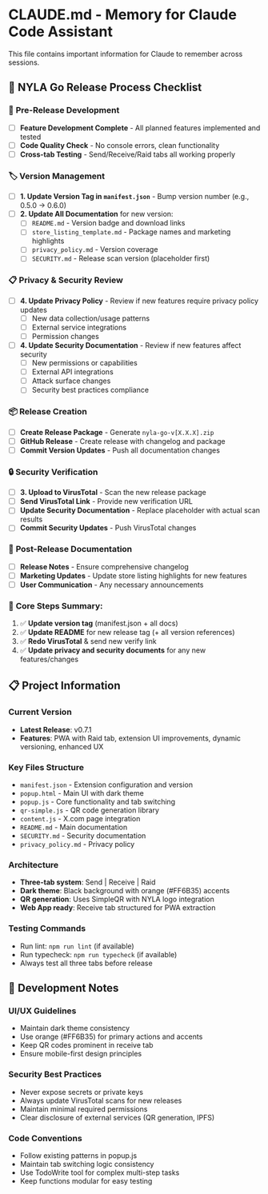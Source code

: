 # CLAUDE.md - Memory for Claude Code Assistant

This file contains important information for Claude to remember across sessions.

## 🚀 NYLA Go Release Process Checklist

### 🔄 **Pre-Release Development**
- [ ] **Feature Development Complete** - All planned features implemented and tested
- [ ] **Code Quality Check** - No console errors, clean functionality
- [ ] **Cross-tab Testing** - Send/Receive/Raid tabs all working properly

### 🏷️ **Version Management**
- [ ] **1. Update Version Tag in `manifest.json`** - Bump version number (e.g., 0.5.0 → 0.6.0)
- [ ] **2. Update All Documentation** for new version:
  - [ ] `README.md` - Version badge and download links
  - [ ] `store_listing_template.md` - Package names and marketing highlights  
  - [ ] `privacy_policy.md` - Version coverage
  - [ ] `SECURITY.md` - Release scan version (placeholder first)

### 📋 **Privacy & Security Review**
- [ ] **4. Update Privacy Policy** - Review if new features require privacy policy updates
  - [ ] New data collection/usage patterns
  - [ ] External service integrations
  - [ ] Permission changes
- [ ] **4. Update Security Documentation** - Review if new features affect security
  - [ ] New permissions or capabilities
  - [ ] External API integrations
  - [ ] Attack surface changes
  - [ ] Security best practices compliance

### 📦 **Release Creation**
- [ ] **Create Release Package** - Generate `nyla-go-v[X.X.X].zip`
- [ ] **GitHub Release** - Create release with changelog and package
- [ ] **Commit Version Updates** - Push all documentation changes

### 🔒 **Security Verification**
- [ ] **3. Upload to VirusTotal** - Scan the new release package
- [ ] **Send VirusTotal Link** - Provide new verification URL
- [ ] **Update Security Documentation** - Replace placeholder with actual scan results
- [ ] **Commit Security Updates** - Push VirusTotal changes

### 📝 **Post-Release Documentation**
- [ ] **Release Notes** - Ensure comprehensive changelog
- [ ] **Marketing Updates** - Update store listing highlights for new features
- [ ] **User Communication** - Any necessary announcements

### 🎯 **Core Steps Summary:**
1. ✅ **Update version tag** (manifest.json + all docs)
2. ✅ **Update README** for new release tag (+ all version references)  
3. ✅ **Redo VirusTotal** & send new verify link
4. ✅ **Update privacy and security documents** for any new features/changes

## 📋 Project Information

### Current Version
- **Latest Release**: v0.7.1
- **Features**: PWA with Raid tab, extension UI improvements, dynamic versioning, enhanced UX

### Key Files Structure
- `manifest.json` - Extension configuration and version
- `popup.html` - Main UI with dark theme
- `popup.js` - Core functionality and tab switching
- `qr-simple.js` - QR code generation library
- `content.js` - X.com page integration
- `README.md` - Main documentation
- `SECURITY.md` - Security documentation
- `privacy_policy.md` - Privacy policy

### Architecture
- **Three-tab system**: Send | Receive | Raid
- **Dark theme**: Black background with orange (#FF6B35) accents
- **QR generation**: Uses SimpleQR with NYLA logo integration
- **Web App ready**: Receive tab structured for PWA extraction

### Testing Commands
- Run lint: `npm run lint` (if available)
- Run typecheck: `npm run typecheck` (if available)
- Always test all three tabs before release

## 🔧 Development Notes

### UI/UX Guidelines
- Maintain dark theme consistency
- Use orange (#FF6B35) for primary actions and accents
- Keep QR codes prominent in receive tab
- Ensure mobile-first design principles

### Security Best Practices
- Never expose secrets or private keys
- Always update VirusTotal scans for new releases
- Maintain minimal required permissions
- Clear disclosure of external services (QR generation, IPFS)

### Code Conventions
- Follow existing patterns in popup.js
- Maintain tab switching logic consistency
- Use TodoWrite tool for complex multi-step tasks
- Keep functions modular for easy testing
